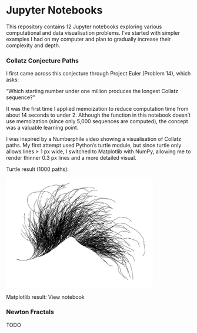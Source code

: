 # Jupyter Notebooks

This repository contains 12 Jupyter notebooks exploring various computational and data visualisation problems.
I’ve started with simpler examples I had on my computer and plan to gradually increase their complexity and depth.

### Collatz Conjecture Paths
I first came across this conjecture through Project Euler (Problem 14), which asks:

“Which starting number under one million produces the longest Collatz sequence?”

It was the first time I applied memoization to reduce computation time from about 14 seconds to under 2. Although the function in this notebook doesn’t use memoization (since only 5,000 sequences are computed), the concept was a valuable learning point.

I was inspired by a Numberphile video showing a visualisation of Collatz paths.
My first attempt used Python’s turtle module, but since turtle only allows lines ≥ 1 px wide, I switched to Matplotlib with NumPy, allowing me to render thinner 0.3 px lines and a more detailed visual.

Turtle result (1000 paths):

<img src="turtle_collatz.png" alt="My diagram" width="400">




Matplotlib result: View notebook

### Newton Fractals
TODO